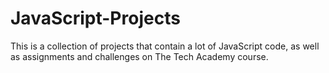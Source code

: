 # JavaScript-Projects

This is a collection of projects that contain a lot of JavaScript code, as well as assignments and challenges on The Tech Academy course.
